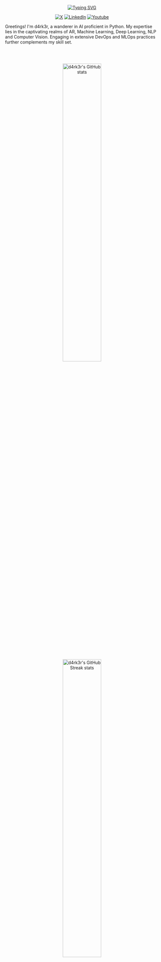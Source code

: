 <!--
**d4rk3r9923/d4rk3r9923** is a ✨ _special_ ✨ repository because its `README.md` (this file) appears on your GitHub profile.

Here are some ideas to get you started:

- 🔭 I’m currently working on ...
- 🌱 I’m currently learning ...
- 👯 I’m looking to collaborate on ...
- 🤔 I’m looking for help with ...
- 💬 Ask me about ...
- 📫 How to reach me: ...
- 😄 Pronouns: ...
- ⚡ Fun fact: ...
-->

<p align="center">
<a href="https://github.com/d4rk3r9923"><img src="https://readme-typing-svg.demolab.com?font=Fira+Code&size=24&pause=2000&color=4A71D9&center=true&vCenter=true&width=435&lines=Hi+there%F0%9F%91%8B!+I+am+d4rk3r;Nice+to+meet+you!" alt="Typing SVG" /></a>
</p>

<p align="center">
    <a href="https://x.com/d4rk3r9923"><img alt="X" src="https://img.shields.io/badge/X-000000?logo=X&logoColor=white"></a>
    <a href="https://linkedin.com/in/d4rk3r"><img alt="LinkedIn" src="https://img.shields.io/badge/LinkedIn-0A66C2?logo=Linkedin&logoColor=white"></a>
    <a href="https://www.youtube.com/@d4rk3r99"><img alt="Youtube" src="https://img.shields.io/badge/Youtube-ff0000?logo=Youtube&logoColor=white"></a>
</p>

<p align="left">Greetings! I'm d4rk3r, a wanderer in AI proficient in Python. My expertise lies in the captivating realms of AR, Machine Learning, Deep Learning, NLP and Computer Vision. Engaging in extensive DevOps and MLOps practices further complements my skill set.</p>

<br>
<br>
<p align="center">
  <img width="50%" src="https://github-readme-stats-five-topaz-76.vercel.app/api?username=d4rk3r&show_icons=true&theme=dark" alt="d4rk3r's GitHub stats">
  <img width="50%" src="https://streak-stats.demolab.com/?user=d4rk3r9923&theme=dark" alt="d4rk3r's GitHub Streak stats">
</p>

# Websites

<h3 align="left">Programming</h3>
<p>
    <a href="https://python.org"><img alt="Python" src="https://img.shields.io/badge/Python-3776AB.svg?logo=python&logoColor=white"></a>
    <a href="https://gnu.org"><img alt="GNU Bash" src="https://img.shields.io/badge/GNU Bash-4EAA25.svg?logo=gnubash&logoColor=white"></a>
</p>

<h3 align="left">Web Servers</h3>
<p>
   <img alt="Nginx" src="https://img.shields.io/badge/Nginx-009639.svg?logo=Nginx&logoColor=white"></img>
   <img alt="Apache" src="https://img.shields.io/badge/Apache-D22128.svg?logo=Apache&logoColor=white"></img>
   <img alt="Traefik" src="https://img.shields.io/badge/Traefik-24A1C1.svg?logo=Traefik-Proxy&logoColor=white"></img>
</p>


<h3 align="left">Framework & Libraries</h3>
<p> 
  <img alt="FastAPI" src="https://img.shields.io/badge/FastAPI-009688.svg?logo=FastAPI&logoColor=white"></img><br>
  <img alt="Django" src="https://img.shields.io/badge/Django-006400.svg?logo=Django&logoColor=white"></img><br>
  <img alt="Django Rest Framework" src="https://img.shields.io/badge/Django%20Rest%20Framework%20-%23404d59.svg?logo=django&logoColor=white"></img><br>
  <img alt="Flask" src="https://img.shields.io/badge/Flask-000000.svg?logo=flask&logoColor=white"></img><br>
  <img alt="Angular" src="https://img.shields.io/badge/Angular%20-%2320232a.svg?logo=angular&logoColor=red"></img><br>
  <img alt="Qt" src="https://img.shields.io/badge/Qt-006400.svg?logo=Qt&logoColor=white"></img><br>
  <img alt="Flutter" src="https://img.shields.io/badge/Flutter-2391E6.svg?logo=Flutter&logoColor=white"></img><br>
  <img alt="Android" src="https://img.shields.io/badge/Android-7AFF33.svg?logo=Android&logoColor=black"></img><br>
  <img alt="Tensorflow" src="https://img.shields.io/badge/Tensorflow-v2-FE7A16.svg?logo=Tensorflow&logoColor=white"></img><br>
  <img alt="PyTorch" src="https://img.shields.io/badge/PyTorch-EE4C2C.svg?logo=PyTorch&logoColor=white"></img><br>
  <img alt="TorchVision" src="https://img.shields.io/badge/TorchVision-EE4C2C.svg?logo=PyTorch&logoColor=white"></img><br>
  <img alt="TorchAudio" src="https://img.shields.io/badge/TorchAudio-EE4C2C.svg?logo=PyTorch&logoColor=white"></img><br>
  <img alt="Onnx" src="https://img.shields.io/badge/Onnx-717272.svg?logo=Onnx&logoColor=white"></img><br>
  <img alt="Onnx-runtime" src="https://img.shields.io/badge/OnnxRuntime-717272.svg?logo=Onnx&logoColor=white"></img><br>
  <img alt="OpenCV" src="https://img.shields.io/badge/OpenCV-2391E6.svg?logo=OpenCV&logoColor=white"></img><br>
  <img alt="Mediapipe" src="https://img.shields.io/badge/Mediapipe-008F9E.svg?&logoColor=white"></img><br>
  <!-- MLOps Libraries -->
  <img alt="MLFlow" src="https://img.shields.io/badge/MLFlow-0194E2.svg?logo=MLFlow&logoColor=white"></img><br>
  <img alt="Kubeflow" src="https://img.shields.io/badge/Kubeflow-326CE5.svg?logo=Kubernetes&logoColor=white"></img><br>
  <img alt="Airflow" src="https://img.shields.io/badge/Apache%20Airflow-017CEE.svg?logo=Apache%20Airflow&logoColor=white"></img><br>
  <img alt="DVC" src="https://img.shields.io/badge/DVC-9453BF.svg?logo=DVC&logoColor=white"></img><br>
  <img alt="ClearML" src="https://img.shields.io/badge/ClearML-30BFBF.svg?logo=ClearML&logoColor=white"></img><br>
  <img alt="Neptune" src="https://img.shields.io/badge/Neptune-5C7DE3.svg?logo=Neptune&logoColor=white"></img>
</p>

<h3 align="left">Databases</h3>
<p>
    <a href="#"><img alt="PostgreSql" src="https://img.shields.io/badge/PostgreSql-4169E1?logo=postgresql&logoColor=white"></a>
    <a href="#"><img alt="SQLite" src ="https://img.shields.io/badge/SQLite-003B57.svg?logo=sqlite&logoColor=white"></a>
    <a href="#"><img alt="MySQL" src ="https://img.shields.io/badge/MySQL-4479A1.svg?logo=MySQL&logoColor=white"></a>
    <a href="#"><img alt="MariaDB" src ="https://img.shields.io/badge/MariaDB-003545.svg?logo=MariaDB&logoColor=white"></a>
</p>

<h3 align="left">VPN Servers</h3>
<p>
    <a href="#"><img alt="WireGuard" src="https://img.shields.io/badge/WireGuard-88171A?logo=WireGuard&logoColor=white"></a>
    <a href="#"><img alt="OpenVPN" src="https://img.shields.io/badge/OpenVPN-EA7E20?logo=OpenVPN&logoColor=white"></a>
</p>

<h3 align="left">Virtualization Platforms</h3>
<p>
    <a href="#"><img alt="QEMU" src="https://img.shields.io/badge/QEMU-FF6600?logo=QEMU&logoColor=white"></a>
    <a href="#"><img alt="VirtualBox" src="https://img.shields.io/badge/VirtualBox-183A61?logo=VirtualBox&logoColor=white"></a>
    <a href="#"><img alt="VMware" src="https://img.shields.io/badge/VMware-607078?logo=VMware&logoColor=white"></a>
    <a href="#"><img alt="VMwareESXI" src="https://img.shields.io/badge/VMware ESXI-607078?logo=VMware&logoColor=white"></a>
</p>

<h3 align="left">Software and tools</h3>
<p>
    <a href="#"><img alt="Git" src="https://img.shields.io/badge/Git%20-%23F05033.svg?logo=git&logoColor=white"></a>
    <a href="#"><img alt="Meson" src="https://img.shields.io/badge/Meson%20-%2391E6.svg?logo=Meson&logoColor=white"></a>
    <a href="#"><img alt="Cmake" src="https://img.shields.io/badge/Cmake-064F8C.svg?logo=Cmake&logoColor=white"></a>
    <a href="#"><img alt="Docker" src="https://img.shields.io/badge/Docker-2391E6.svg?logo=docker&logoColor=white"></img></a>
    <a href="#"><img alt="Podman" src="https://img.shields.io/badge/Podman-892CA0.svg?logo=Podman&logoColor=white"></img></a>
    <a href="#"><img alt="Dependabot" src="https://img.shields.io/badge/Dependabot-025E8C.svg?logo=Dependabot&logoColor=white"></img></a>
    <a href="#"><img alt="Nvidia" src="https://img.shields.io/badge/Nvidia-76B900.svg?logo=Nvidia&logoColor=white"></img></a>
    <a href="#"><img alt="LLVM" src="https://img.shields.io/badge/LLVM-262D3A.svg?logo=LLVM&logoColor=white"></img></a>
    <a href="#"><img alt="Postman" src="https://img.shields.io/badge/Postman-FF6C37?logo=postman&logoColor=white"></a>
    <a href="#"><img alt="Conventional Commits" src="https://img.shields.io/badge/Conventional Commits-FE5196?logo=conventionalcommits&logoColor=white"></a>
    <a href="#"><img alt="Stack Overflow" src="https://img.shields.io/badge/-StackOverflow-F58025?logo=stack-overflow&logoColor=white"></a>
    <a href="#"><img alt="Visual Studio Code" src="https://img.shields.io/badge/Visual%20Studio%20Code-0078d7.svg?logo=visual-studio-code&logoColor=white"></a>
    <a href="#"><img alt="PyCharm" src="https://img.shields.io/badge/PyCharm-000000.svg?logo=pycharm&logoColor=white"></a>
    <a href="#"><img alt="Clion" src="https://img.shields.io/badge/Clion-1AC69B.svg?logo=Clion&logoColor=white"></a>
    <a href="#"><img alt="Android Studio" src="https://img.shields.io/badge/Android Studio-3DDC84.svg?logo=androidstudio&logoColor=white"></a>
    <a href="#"><img alt="Jupyter" src="https://img.shields.io/badge/JupyterNotebook-F37626.svg?logo=Jupyter&logoColor=white"></a>
    <a href="#"><img alt="Kubernetes" src="https://img.shields.io/badge/Kubernetes-2391E6.svg?logo=Kubernetes&logoColor=white"></a>
    <a href="#"><img alt="Blender" src="https://img.shields.io/badge/Blender-F5792A.svg?logo=Blender&logoColor=white"></a>
    <a href="#"><img alt="GithubActions" src="https://img.shields.io/badge/Github Actions-2088FF.svg?logo=githubactions&logoColor=white"></a>
    <a href="#"><img alt="Anaconda" src="https://img.shields.io/badge/Anaconda-44A833.svg?logo=Anaconda&logoColor=white"></a>
    <a href="#"><img alt="Ansible" src="https://img.shields.io/badge/Ansible-EE0000.svg?logo=Ansible&logoColor=white"></a>
</p>

<h3 align="left">Linux Distributions</h3>
<p>
    <a href="#"><img alt="Fedora" src="https://img.shields.io/badge/Fedora-51A2DA.svg?logo=fedora&logoColor=white"></a>
    <a href="#"><img alt="CentOS" src="https://img.shields.io/badge/CentOS-262577.svg?logo=CentOS&logoColor=white"></a>
    <a href="#"><img alt="RHEL" src="https://img.shields.io/badge/RHEL-EE0000.svg?logo=redhat&logoColor=white"></a>
    <a href="#"><img alt="OpenSUSE" src="https://img.shields.io/badge/OpenSUSE-73BA25.svg?logo=OpenSUSE&logoColor=white"></a>
    <a href="#"><img alt="Ubuntu" src="https://img.shields.io/badge/Ubuntu-FE7A16.svg?logo=Ubuntu&logoColor=white"></a>
    <a href="#"><img alt="Debian" src="https://img.shields.io/badge/Debian-A81D33.svg?logo=Debian&logoColor=white"></a>
</p>

<h3 align="left">Platforms</h3>
<p>
    <a href="#"><img alt="Linux" src="https://img.shields.io/badge/Linux-%23F7DF1E.svg?logo=Linux&logoColor=black"></a>
    <a href="#"><img alt="Windows" src="https://img.shields.io/badge/Windows-%2391E6.svg?logo=Windows&logoColor=white"></a>
    <a href="#"><img alt="OSX" src="https://img.shields.io/badge/Mac-OSX-%23E34F26.svg?logo=Apple&logoColor=white"></a>
</p>

<h3 align="left">Cloud Providers</h3>
<p>
    <a href="#"><img alt="Amazon AWS" src="https://img.shields.io/badge/AmazonAWS-232F3E.svg?logo=amazonaws&logoColor=white"></a>
    <a href="#"><img alt="Azure" src="https://img.shields.io/badge/AzureCloud-232F3E.svg?logo=azuredevops&logoColor=white"></a>
    <a href="#"><img alt="Google Cloud" src="https://img.shields.io/badge/Google-Cloud-4285F4.svg?logo=googlecloud&logoColor=white"></a>
</p>

## Projects

- Tabular Data
- Time Series Data
- Image Data
- Text Data
- Audio Data
- Graph Data

## Useful links
 
- [Google Developer Account](https://developers.google.com/)
- [Google Cloud Skill Boost Profile](https://www.cloudskillsboost.google/)
- [Patreon](https://www.patreon.com/)
